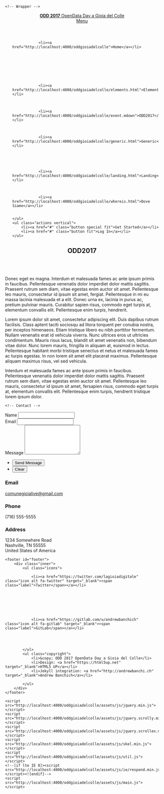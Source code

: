 <!DOCTYPE html>
<!--
	Forty by HTML5 UP
	html5up.net | @ajlkn
	Free for personal and commercial use under the CCA 3.0 license (html5up.net/license)
-->
<html>

<head>
	<title>ODD 2017</title>
	<meta charset="utf-8" />
	<meta name="viewport" content="width=device-width, initial-scale=1, user-scalable=no" />
	<!--[if lte IE 8]><script src="http://localhost:4000/oddgioiadelcolle/assets/js/ie/html5shiv.js"></script><![endif]-->
	<link rel="stylesheet" href="http://localhost:4000/oddgioiadelcolle/assets/css/main.css" />
	<!--[if lte IE 9]><link rel="stylesheet" href="http://localhost:4000/oddgioiadelcolle/assets/css/ie9.css" /><![endif]-->
	<!--[if lte IE 8]><link rel="stylesheet" href="http://localhost:4000/oddgioiadelcolle/assets/css/ie8.css" /><![endif]-->
</head>


<body>

    <!-- Wrapper -->
<div id="wrapper">

<!-- Header -->
<header id="header">
	<a href="http://localhost:4000/oddgioiadelcolle" class="logo"><strong>ODD 2017</strong> <span>OpenData Day a Gioia del Colle</span></a>
	<nav>
		<a href="#menu">Menu</a>
	</nav>
</header>

<!-- Menu -->
<nav id="menu">
	<ul class="links">
        
		    
		
		    
		
		    
		
		    
		        <li><a href="http://localhost:4000/oddgioiadelcolle">Home</a></li>
	    	
		
		    
		
		    
		
		
		    
		        <li><a href="http://localhost:4000/oddgioiadelcolle/elements.html">Elements</a></li>
		    
		
		    
		        <li><a href="http://localhost:4000/oddgioiadelcolle/event.mdown">ODD2017</a></li>
		    
		
		    
		        <li><a href="http://localhost:4000/oddgioiadelcolle/generic.html">Generic</a></li>
		    
		
		    
		
		    
		        <li><a href="http://localhost:4000/oddgioiadelcolle/landing.html">Landing</a></li>
		    
		
		    
		        <li><a href="http://localhost:4000/oddgioiadelcolle/whereis.html">Dove Siamo</a></li>
		    
		
	</ul>
	<ul class="actions vertical">
		<li><a href="#" class="button special fit">Get Started</a></li>
		<li><a href="#" class="button fit">Log In</a></li>
	</ul>
</nav> 
    
    
<!-- Main -->
<div id="main" class="alt">

<!-- One -->
<section id="one">
	<div class="inner">
		<header class="major">
			<h1>ODD2017</h1>
		</header>
		<span class="image main"><img src="/oddgioiadelcolle/assets/images/pic11.jpg" alt="" /></span>
		<p>Donec eget ex magna. Interdum et malesuada fames ac ante ipsum primis in faucibus. Pellentesque venenatis dolor imperdiet dolor mattis sagittis. Praesent rutrum sem diam, vitae egestas enim auctor sit amet. Pellentesque leo mauris, consectetur id ipsum sit amet, fergiat. Pellentesque in mi eu massa lacinia malesuada et a elit. Donec urna ex, lacinia in purus ac, pretium pulvinar mauris. Curabitur sapien risus, commodo eget turpis at, elementum convallis elit. Pellentesque enim turpis, hendrerit.

Lorem ipsum dolor sit amet, consectetur adipiscing elit. Duis dapibus rutrum facilisis. Class aptent taciti sociosqu ad litora torquent per conubia nostra, per inceptos himenaeos. Etiam tristique libero eu nibh porttitor fermentum. Nullam venenatis erat id vehicula viverra. Nunc ultrices eros ut ultricies condimentum. Mauris risus lacus, blandit sit amet venenatis non, bibendum vitae dolor. Nunc lorem mauris, fringilla in aliquam at, euismod in lectus. Pellentesque habitant morbi tristique senectus et netus et malesuada fames ac turpis egestas. In non lorem sit amet elit placerat maximus. Pellentesque aliquam maximus risus, vel sed vehicula.

Interdum et malesuada fames ac ante ipsum primis in faucibus. Pellentesque venenatis dolor imperdiet dolor mattis sagittis. Praesent rutrum sem diam, vitae egestas enim auctor sit amet. Pellentesque leo mauris, consectetur id ipsum sit amet, fersapien risus, commodo eget turpis at, elementum convallis elit. Pellentesque enim turpis, hendrerit tristique lorem ipsum dolor.
</p>
	</div>
</section>

</div>

    <!-- Contact -->
<section id="contact">
	<div class="inner">
		<section>
			<form action="https://formspree.io/comunegioialive@gmail.com" method="POST">
				<div class="field half first">
					<label for="name">Name</label>
					<input type="text" name="name" id="name" />
				</div>
				<div class="field half">
					<label for="email">Email</label>
					<input type="text" name="_replyto" id="email" />
				</div>
				<div class="field">
					<label for="message">Message</label>
					<textarea name="message" id="message" rows="6"></textarea>
				</div>
				<ul class="actions">
					<li><input type="submit" value="Send Message" class="special" /></li>
					<li><input type="reset" value="Clear" /></li>
				</ul>
			</form>
		</section>
		<section class="split">
			<section>
				<div class="contact-method">
					<span class="icon alt fa-envelope"></span>
					<h3>Email</h3>
					<a href="#">comunegioialive@gmail.com</a>
				</div>
			</section>
			<section>
				<div class="contact-method">
					<span class="icon alt fa-phone"></span>
					<h3>Phone</h3>
					<span>(716) 555-5555</span>
				</div>
			</section>
			<section>
				<div class="contact-method">
					<span class="icon alt fa-home"></span>
					<h3>Address</h3>
					<span>1234 Somewhere Road<br />
					Nashville, TN 55555<br />
					United States of America</span>
				</div>
			</section>
		</section>
	</div>
</section>

<!-- Footer -->
	<footer id="footer">
		<div class="inner">
			<ul class="icons">
				
				<li><a href="https://twitter.com/lagioiadigitale" class="icon alt fa-twitter" target="_blank"><span class="label">Twitter</span></a></li>
				
				
				
				
				
				
				
				<li><a href="https://gitlab.com/u/andrewbanchich" class="icon alt fa-gitlab" target="_blank"><span class="label">GitLab</span></a></li>
				
				
				
				
			</ul>
			<ul class="copyright">
				<li>&copy; ODD 2017 OpenData Day a Gioia del Colle</li>
				<li>Design: <a href="https://html5up.net" target="_blank">HTML5 UP</a></li>
				<li>Jekyll integration: <a href="http://andrewbanchi.ch" target="_blank">Andrew Banchich</a></li>

			</ul>
		</div>
	</footer>

</div>

<!-- Scripts -->
	<script src="http://localhost:4000/oddgioiadelcolle/assets/js/jquery.min.js"></script>
	<script src="http://localhost:4000/oddgioiadelcolle/assets/js/jquery.scrolly.min.js"></script>
	<script src="http://localhost:4000/oddgioiadelcolle/assets/js/jquery.scrollex.min.js"></script>
	<script src="http://localhost:4000/oddgioiadelcolle/assets/js/skel.min.js"></script>
	<script src="http://localhost:4000/oddgioiadelcolle/assets/js/util.js"></script>
	<!--[if lte IE 8]><script src="http://localhost:4000/oddgioiadelcolle/assets/js/ie/respond.min.js"></script><![endif]-->
	<script src="http://localhost:4000/oddgioiadelcolle/assets/js/main.js"></script>


</body>

</html>
